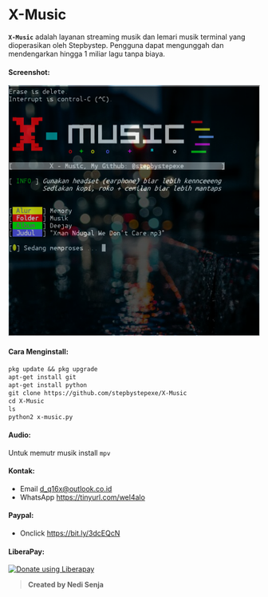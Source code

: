 # X-Music
**```X-Music```** adalah layanan streaming musik dan lemari musik terminal yang dioperasikan oleh Stepbystep. Pengguna dapat mengunggah dan mendengarkan hingga 1 miliar lagu tanpa biaya.
#### Screenshot:
![](./Skrinsut.png)
#### Cara Menginstall:
```
pkg update && pkg upgrade
apt-get install git
apt-get install python
git clone https://github.com/stepbystepexe/X-Music
cd X-Music
ls
python2 x-music.py
```
#### Audio:
Untuk memutr musik install ```mpv```
#### Kontak:
+ Email d_q16x@outlook.co.id
+ WhatsApp https://tinyurl.com/wel4alo
#### Paypal:
+ Onclick https://bit.ly/3dcEQcN
#### LiberaPay:
<noscript><a href="https://liberapay.com/stepbystepexe/donate"><img alt="Donate using Liberapay" src="https://liberapay.com/assets/widgets/donate.svg"></a></noscript>
>**Created by Nedi Senja**
